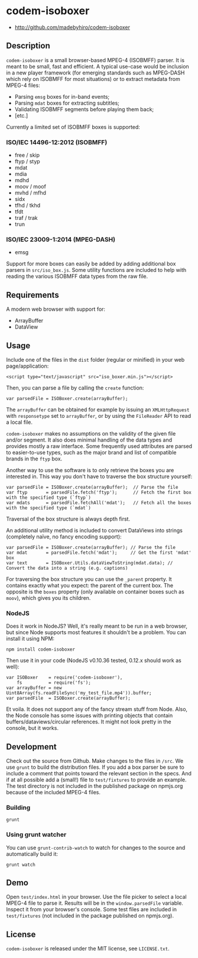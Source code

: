 # codem-isoboxer

* http://github.com/madebyhiro/codem-isoboxer

## Description

`codem-isoboxer` is a small browser-based MPEG-4 (ISOBMFF) parser. It is meant to be small, fast and efficient. A typical use-case would be inclusion in a new player framework (for emerging standards such as MPEG-DASH which rely on ISOBMFF for most situations) or to extract metadata from MPEG-4 files:

* Parsing `emsg` boxes for in-band events;
* Parsing `mdat` boxes for extracting subtitles;
* Validating ISOBMFF segments before playing them back;
* [etc.]

Currently a limited set of ISOBMFF boxes is supported:

### ISO/IEC 14496-12:2012 (ISOBMFF)
* free / skip
* ftyp / styp
* mdat
* mdia
* mdhd
* moov / moof
* mvhd / mfhd
* sidx
* tfhd / tkhd
* tfdt
* traf / trak
* trun

### ISO/IEC 23009-1:2014 (MPEG-DASH)

* emsg

Support for more boxes can easily be added by adding additional box parsers in `src/iso_box.js`. Some utility functions are included to help with reading the various ISOBMFF data types from the raw file.

## Requirements

A modern web browser with support for:

* ArrayBuffer
* DataView

## Usage

Include one of the files in the `dist` folder (regular or minified) in your web page/application:

    <script type="text/javascript" src="iso_boxer.min.js"></script>

Then, you can parse a file by calling the `create` function:

    var parsedFile = ISOBoxer.create(arrayBuffer);

The `arrayBuffer` can be obtained for example by issuing an `XMLHttpRequest` with `responsetype` set to `arrayBuffer`, or by using
the `FileReader` API to read a local file.

`codem-isoboxer` makes no assumptions on the validity of the given file and/or segment. It also does minimal handling of the data
types and provides mostly a raw interface. Some frequently used attributes are parsed to easier-to-use types, such as the major
brand and list of compatible brands in the `ftyp` box.

Another way to use the software is to only retrieve the boxes you are interested in. This way you don't have to traverse the box
structure yourself:

    var parsedFile = ISOBoxer.create(arrayBuffer);  // Parse the file
    var ftyp       = parsedFile.fetch('ftyp');      // Fetch the first box with the specified type (`ftyp`)
    var mdats      = parsedFile.fetchAll('mdat');   // Fetch all the boxes with the specified type (`mdat`)

Traversal of the box structure is always depth first.

An additional utility method is included to convert DataViews into strings (completely naïve, no fancy encoding support):

    var parsedFile = ISOBoxer.create(arrayBuffer); // Parse the file
    var mdat       = parsedFile.fetch('mdat');     // Get the first 'mdat' box
    var text       = ISOBoxer.Utils.dataViewToString(mdat.data); // Convert the data into a string (e.g. captions)

For traversing the box structure you can use the `_parent` property. It contains exactly what you expect: the parent of the
current box. The opposite is the `boxes` property (only available on container boxes such as `moov`), which gives you its children.

### NodeJS

Does it work in NodeJS? Well, it's really meant to be run in a web browser, but since Node supports most features it shouldn't be
a problem. You can install it using NPM:

    npm install codem-isoboxer

Then use it in your code (NodeJS v0.10.36 tested, 0.12.x should work as well):

    var ISOBoxer    = require('codem-isoboxer'),
        fs          = require('fs');
    var arrayBuffer = new Uint8Array(fs.readFileSync('my_test_file.mp4')).buffer;
    var parsedFile  = ISOBoxer.create(arrayBuffer);

Et voila. It does not support any of the fancy stream stuff from Node. Also, the Node console has some issues with printing objects
that contain buffers/dataviews/circular references. It might not look pretty in the console, but it works.

## Development

Check out the source from Github. Make changes to the files in `/src`. We use `grunt` to build the distribution files. If you add a box parser be sure to include a comment that points toward the relevant section in the specs. And if at all possible add a (small!) file to `test/fixtures` to provide an example.
The test directory is not included in the published package on npmjs.org because of the included MPEG-4 files.

### Building

    grunt

### Using grunt watcher

You can use `grunt-contrib-watch` to watch for changes to the source and automatically build it:

    grunt watch

## Demo

Open `test/index.html` in your browser. Use the file picker to select a local MPEG-4 file to parse it. Results will be in the `window.parsedFile` variable. Inspect it from your browser's console. Some test files are included in `test/fixtures` (not included in the package published on npmjs.org).

## License

`codem-isoboxer` is released under the MIT license, see `LICENSE.txt`.
